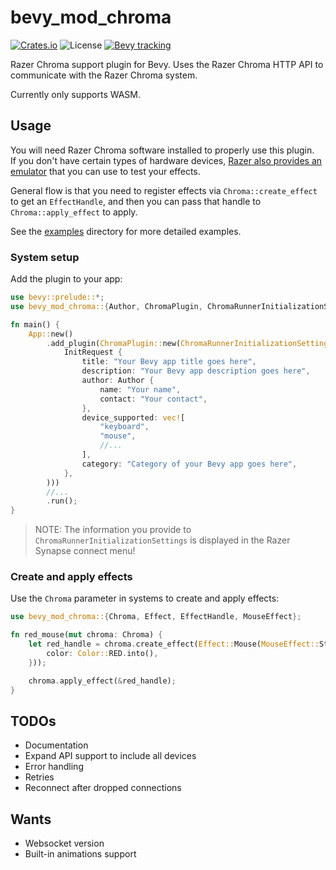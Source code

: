 # bevy_mod_chroma

[![Crates.io](https://img.shields.io/crates/v/bevy_mod_chroma)](https://crates.io/crates/bevy_mod_chroma)
![License](https://img.shields.io/github/license/datael/bevy_mod_chroma)
[![Bevy tracking](https://img.shields.io/badge/Bevy%20tracking-released%20version-lightblue)](https://github.com/bevyengine/bevy/blob/main/docs/plugins_guidelines.md#main-branch-tracking)
<!--[![docs.rs](https://docs.rs/bevy_mod_chroma/badge.svg)](https://docs.rs/bevy_mod_chroma)-->

Razer Chroma support plugin for Bevy. Uses the Razer Chroma HTTP API to communicate with the Razer Chroma system.

Currently only supports WASM.

## Usage

You will need Razer Chroma software installed to properly use this plugin.<br />
If you don't have certain types of hardware devices, [Razer also provides an emulator](https://github.com/razerofficial/ChromaEmulator) that you can use to test your effects.

General flow is that you need to register effects via `Chroma::create_effect` to get an `EffectHandle`, and then you can pass that handle to `Chroma::apply_effect` to apply.

See the [examples](https://github.com/datael/bevy_mod_chroma/tree/develop/examples) directory for more detailed examples.

### System setup

Add the plugin to your app:

```rust
use bevy::prelude::*;
use bevy_mod_chroma::{Author, ChromaPlugin, ChromaRunnerInitializationSettings, InitRequest};

fn main() {
    App::new()
        .add_plugin(ChromaPlugin::new(ChromaRunnerInitializationSettings::new(
            InitRequest {
                title: "Your Bevy app title goes here",
                description: "Your Bevy app description goes here",
                author: Author {
                    name: "Your name",
                    contact: "Your contact",
                },
                device_supported: vec![
                    "keyboard",
                    "mouse",
                    //...
                ],
                category: "Category of your Bevy app goes here",
            },
        )))
        //...
        .run();
}
```

> NOTE: The information you provide to `ChromaRunnerInitializationSettings` is displayed in the Razer Synapse connect menu!

### Create and apply effects

Use the `Chroma` parameter in systems to create and apply effects:

```rust
use bevy_mod_chroma::{Chroma, Effect, EffectHandle, MouseEffect};

fn red_mouse(mut chroma: Chroma) {
    let red_handle = chroma.create_effect(Effect::Mouse(MouseEffect::Static {
        color: Color::RED.into(),
    }));

    chroma.apply_effect(&red_handle);
}
```

## TODOs
* Documentation
* Expand API support to include all devices
* Error handling
* Retries
* Reconnect after dropped connections

## Wants
* Websocket version
* Built-in animations support
